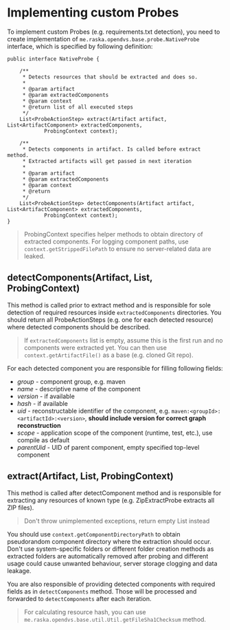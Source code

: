 # Implementing custom Probes

To implement custom Probes (e.g. requirements.txt detection), you need to create implementation of `me.raska.opendvs.base.probe.NativeProbe` interface, which is specified by following definition:
```
public interface NativeProbe {

    /**
     * Detects resources that should be extracted and does so.
     *
     * @param artifact
     * @param extractedComponents
     * @param context
     * @return list of all executed steps
     */
    List<ProbeActionStep> extract(Artifact artifact, List<ArtifactComponent> extractedComponents,
            ProbingContext context);

    /**
     * Detects components in artifact. Is called before extract method.
     * Extracted artifacts will get passed in next iteration
     * 
     * @param artifact
     * @param extractedComponents
     * @param context
     * @return
     */
    List<ProbeActionStep> detectComponents(Artifact artifact, List<ArtifactComponent> extractedComponents,
            ProbingContext context);
}
```

> ProbingContext specifies helper methods to obtain directory of extracted components. For logging component paths, use `context.getStrippedFilePath` to ensure no server-related data are leaked.

## detectComponents(Artifact, List<ArtifactComponent>, ProbingContext)
This method is called prior to extract method and is responsible for sole detection of required resources inside `extractedComponents` directories. You should return all ProbeActionSteps (e.g. one for each detected resource) where detected components should be described. 

> If `extractedComponents` list is empty, assume this is the first run and no components were extracted yet. You can then use `context.getArtifactFile()` as a base (e.g. cloned Git repo).

For each detected component you are responsible for filling following fields:
+ *group* - component group, e.g. maven
+ *name* - descriptive name of the component
+ *version* - if available
+ *hash* - if available
+ *uid* - reconstructable identifier of the component, e.g. `maven:<groupId>:<artifactId>:<version>`, **should include version for correct graph reconstruction**
+ *scope* - application scope of the component (runtime, test, etc.), use compile as default
+ *parentUid* - UID of parent component, empty specified top-level component

## extract(Artifact, List<ArtifactComponent>, ProbingContext)
This method is called after detectComponent method and is responsible for extracting any resources of known type (e.g. ZipExtractProbe extracts all ZIP files).
> Don't throw unimplemented exceptions, return empty List instead

You should use `context.getComponentDirectoryPath` to obtain pseudorandom component directory where the extraction should occur. Don't use system-specific folders or different folder creation methods as extracted folders are automatically removed after probing and different usage could cause unwanted behaviour, server storage clogging and data leakage.

You are also responsible of providing detected components with required fields as in `detectComponents` method. Those will be processed and forwarded to `detectComponents` after each iteration.
> For calculating resource hash, you can use `me.raska.opendvs.base.util.Util.getFileSha1Checksum` method.
